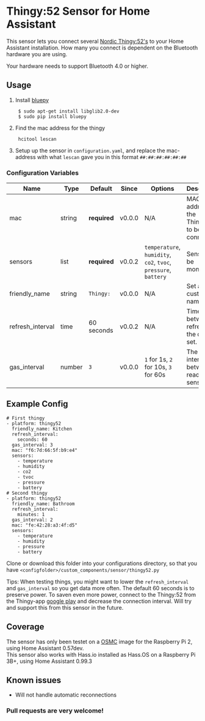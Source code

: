 # Thingy:52 Sensor for Home Assistant

This sensor lets you connect several [Nordic Thingy:52's](https://www.nordicsemi.com/eng/Products/Nordic-Thingy-52) to your Home Assistant installation. How many you connect is dependent on the Bluetooth hardware you are using. 

Your hardware needs to support Bluetooth 4.0 or higher.

## Usage

1. Install [bluepy](https://github.com/IanHarvey/bluepy)

        $ sudo apt-get install libglib2.0-dev
        $ sudo pip install bluepy

2. Find the mac address for the thingy

        hcitool lescan

3. Setup up the sensor in `configuration.yaml`, and replace the mac-address with what `lescan` gave you in this format `##:##:##:##:##:##`

### Configuration Variables
| Name | Type | Default | Since | Options | Description |
|------|------|---------|-------|---------|-------------|
| mac | string | **required** | v0.0.0 | N/A | MAC address of the Thingy52 to be connected.
| sensors | list | **required** | v0.0.2 | `temperature`, `humidity`, `co2`, `tvoc`, `pressure`, `battery` | Sensors to be monitored.
| friendly_name | string | `Thingy:` | v0.0.0 | N/A | Set a custom name.
| refresh_interval | time | 60 seconds | v0.0.2 | N/A | Time between refreshing the data set.
| gas_interval | number | `3` | v0.0.0 | `1` for 1s, `2` for 10s, `3` for 60s | The polling interval between reading gas sensors.

## Example Config
```
# First thingy
- platform: thingy52
  friendly_name: Kitchen
  refresh_interval: 
    seconds: 60
  gas_interval: 3
  mac: "f6:7d:66:5f:b9:e4"
  sensors:
    - temperature
    - humidity
    - co2
    - tvoc
    - pressure
    - battery
# Second thingy
- platform: thingy52
  friendly_name: Bathroom
  refresh_interval: 
    minutes: 1
  gas_interval: 2
  mac: "fe:42:28:a3:4f:d5"
  sensors:
    - temperature
    - humidity
    - pressure
    - battery
```

Clone or download this folder into your configurations directory, so that you have `<configfolder>/custom_components/sensor/thingy52.py`

Tips: When testing things, you might want to lower the `refresh_interval` and `gas_interval` so you get data more often.
The default 60 seconds is to preserve power. To saven even more power, connect to the Thingy:52 from the Thingy-app 
[google play](https://play.google.com/store/apps/details?id=no.nordicsemi.android.nrfthingy) and decrease the connection interval. 
Will try and support this from this sensor in the future.

## Coverage

The sensor has only been testet on a [OSMC](https://osmc.tv/) image for the Raspberry Pi 2, using Home Assistant 0.57dev.\
This sensor also works with Hass.io installed as Hass.OS on a Raspberry Pi 3B+, using Home Assistant 0.99.3

## Known issues
* Will not handle automatic reconnections

### Pull requests are very welcome!
